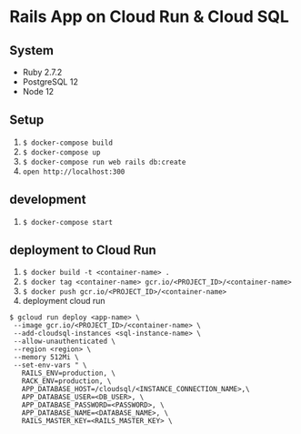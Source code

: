 # Rails App on Cloud Run & Cloud SQL

## System
 * Ruby 2.7.2
 * PostgreSQL 12
 * Node 12

## Setup
 1. `$ docker-compose build`
 2. `$ docker-compose up`
 3. `$ docker-compose run web rails db:create`
 4. `open http://localhost:300`

## development
 1. `$ docker-compose start`

## deployment to Cloud Run
 1. `$ docker build -t <container-name> .`
 2. `$ docker tag <container-name> gcr.io/<PROJECT_ID>/<container-name>`
 3. `$ docker push gcr.io/<PROJECT_ID>/<container-name>`
 4. deployment cloud run
 ```
 $ gcloud run deploy <app-name> \
  --image gcr.io/<PROJECT_ID>/<container-name> \
  --add-cloudsql-instances <sql-instance-name> \
  --allow-unauthenticated \ 
  --region <region> \
  --memory 512Mi \
  --set-env-vars " \
    RAILS_ENV=production, \
    RACK_ENV=production, \
    APP_DATABASE_HOST=/cloudsql/<INSTANCE_CONNECTION_NAME>,\
    APP_DATABASE_USER=<DB_USER>, \
    APP_DATABASE_PASSWORD=<PASSWORD>, \
    APP_DATABASE_NAME=<DATABASE_NAME>, \
    RAILS_MASTER_KEY=<RAILS_MASTER_KEY> \
 ```
